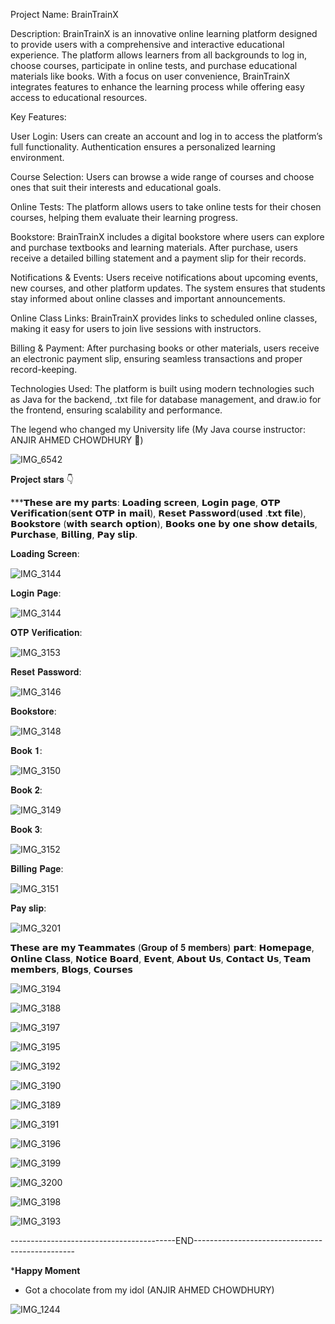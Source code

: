 Project Name: BrainTrainX

Description: BrainTrainX is an innovative online learning platform designed to provide users with a comprehensive and interactive educational experience. The platform allows learners from all backgrounds to log in, choose courses, participate in online tests, and purchase educational materials like books. With a focus on user convenience, BrainTrainX integrates features to enhance the learning process while offering easy access to educational resources.

Key Features:

User Login: Users can create an account and log in to access the platform’s full functionality. Authentication ensures a personalized learning environment.

Course Selection: Users can browse a wide range of courses and choose ones that suit their interests and educational goals.

Online Tests: The platform allows users to take online tests for their chosen courses, helping them evaluate their learning progress.

Bookstore: BrainTrainX includes a digital bookstore where users can explore and purchase textbooks and learning materials. After purchase, users receive a detailed billing statement and a payment slip for their records.

Notifications & Events: Users receive notifications about upcoming events, new courses, and other platform updates. The system ensures that students stay informed about online classes and important announcements.

Online Class Links: BrainTrainX provides links to scheduled online classes, making it easy for users to join live sessions with instructors.

Billing & Payment: After purchasing books or other materials, users receive an electronic payment slip, ensuring seamless transactions and proper record-keeping.

Technologies Used: The platform is built using modern technologies such as Java for the backend, .txt file for database management, and draw.io for the frontend, ensuring scalability and performance.



The legend who changed my University life (My Java course instructor: ANJIR AHMED CHOWDHURY 💙)

![IMG_6542](https://github.com/user-attachments/assets/dba7e6cd-4adf-45b1-b14a-cb7ac146c099)


𝐏𝐫𝐨𝐣𝐞𝐜𝐭 𝐬𝐭𝐚𝐫𝐬 👇

***𝗧𝗵𝗲𝘀𝗲 𝗮𝗿𝗲 𝗺𝘆 𝗽𝗮𝗿𝘁𝘀: 𝗟𝗼𝗮𝗱𝗶𝗻𝗴 𝘀𝗰𝗿𝗲𝗲𝗻, 𝗟𝗼𝗴𝗶𝗻 𝗽𝗮𝗴𝗲, 𝗢𝗧𝗣 𝗩𝗲𝗿𝗶𝗳𝗶𝗰𝗮𝘁𝗶𝗼𝗻(𝘀𝗲𝗻𝘁 𝗢𝗧𝗣 𝗶𝗻 𝗺𝗮𝗶𝗹), 𝗥𝗲𝘀𝗲𝘁 𝗣𝗮𝘀𝘀𝘄𝗼𝗿𝗱(𝘂𝘀𝗲𝗱 .𝘁𝘅𝘁 𝗳𝗶𝗹𝗲), 𝗕𝗼𝗼𝗸𝘀𝘁𝗼𝗿𝗲 (𝘄𝗶𝘁𝗵 𝘀𝗲𝗮𝗿𝗰𝗵 𝗼𝗽𝘁𝗶𝗼𝗻), 𝗕𝗼𝗼𝗸𝘀 𝗼𝗻𝗲 𝗯𝘆 𝗼𝗻𝗲 𝘀𝗵𝗼𝘄 𝗱𝗲𝘁𝗮𝗶𝗹𝘀, 𝗣𝘂𝗿𝗰𝗵𝗮𝘀𝗲, 𝗕𝗶𝗹𝗹𝗶𝗻𝗴, 𝗣𝗮𝘆 𝘀𝗹𝗶𝗽.


𝐋𝐨𝐚𝐝𝐢𝐧𝐠 𝐒𝐜𝐫𝐞𝐞𝐧:

![IMG_3144](https://github.com/user-attachments/assets/9c70846e-db74-4fa1-8829-7e9c0d75450b)

𝐋𝐨𝐠𝐢𝐧 𝐏𝐚𝐠𝐞:

![IMG_3144](https://github.com/user-attachments/assets/9c70846e-db74-4fa1-8829-7e9c0d75450b)


𝐎𝐓𝐏 𝐕𝐞𝐫𝐢𝐟𝐢𝐜𝐚𝐭𝐢𝐨𝐧:

![IMG_3153](https://github.com/user-attachments/assets/87808e48-59bb-47a8-be76-4c71479e8e74)


𝐑𝐞𝐬𝐞𝐭 𝐏𝐚𝐬𝐬𝐰𝐨𝐫𝐝:

![IMG_3146](https://github.com/user-attachments/assets/aab036b7-a547-40e6-90a8-d781fdee05a9)


𝐁𝐨𝐨𝐤𝐬𝐭𝐨𝐫𝐞:

![IMG_3148](https://github.com/user-attachments/assets/5d952689-2183-4673-9d45-4fa7f742a902)


𝐁𝐨𝐨𝐤 𝟏:

![IMG_3150](https://github.com/user-attachments/assets/5c591680-b764-4fdc-b638-0ef7ad46d6c5)

𝐁𝐨𝐨𝐤 𝟐:

![IMG_3149](https://github.com/user-attachments/assets/4350a7a8-dfa5-4ca9-9b0e-d0eceb8c6105)


𝐁𝐨𝐨𝐤 𝟑:

![IMG_3152](https://github.com/user-attachments/assets/eec10847-93ac-4263-91c4-b99c3d7211eb)


𝐁𝐢𝐥𝐥𝐢𝐧𝐠 𝐏𝐚𝐠𝐞:

![IMG_3151](https://github.com/user-attachments/assets/217383f2-5919-43ef-b591-655095df1b13)


𝐏𝐚𝐲 𝐬𝐥𝐢𝐩:

![IMG_3201](https://github.com/user-attachments/assets/c52fc206-d25d-47b4-a653-57fc852c4f9b)


𝗧𝗵𝗲𝘀𝗲 𝗮𝗿𝗲 𝗺𝘆 𝗧𝗲𝗮𝗺𝗺𝗮𝘁𝗲𝘀 (𝐆𝐫𝐨𝐮𝐩 𝐨𝐟 𝟓 𝐦𝐞𝐦𝐛𝐞𝐫𝐬) 𝗽𝗮𝗿𝘁: 𝗛𝗼𝗺𝗲𝗽𝗮𝗴𝗲, 𝗢𝗻𝗹𝗶𝗻𝗲 𝗖𝗹𝗮𝘀𝘀, 𝗡𝗼𝘁𝗶𝗰𝗲 𝗕𝗼𝗮𝗿𝗱, 𝗘𝘃𝗲𝗻𝘁, 𝗔𝗯𝗼𝘂𝘁 𝗨𝘀, 𝗖𝗼𝗻𝘁𝗮𝗰𝘁 𝗨𝘀, 𝗧𝗲𝗮𝗺 𝗺𝗲𝗺𝗯𝗲𝗿𝘀, 𝗕𝗹𝗼𝗴𝘀, 𝗖𝗼𝘂𝗿𝘀𝗲𝘀

![IMG_3194](https://github.com/user-attachments/assets/ec418c62-1a0f-4f83-b93b-37796bb13c51)


![IMG_3188](https://github.com/user-attachments/assets/eed4185e-027e-4623-825d-e4dd97ec49a1)


![IMG_3197](https://github.com/user-attachments/assets/abb5b343-9c16-4423-b716-3bfcfa11bab4)


![IMG_3195](https://github.com/user-attachments/assets/76e25df6-69bf-4495-8f8e-111fe021bd2d)


![IMG_3192](https://github.com/user-attachments/assets/785edfca-6ea1-4b82-bceb-a3264464e814)


![IMG_3190](https://github.com/user-attachments/assets/c320bb8a-246d-452a-ab31-88eb865ceda0)


![IMG_3189](https://github.com/user-attachments/assets/1c1af77d-6436-405a-adec-12e9125cd246)


![IMG_3191](https://github.com/user-attachments/assets/191cb9f3-56ee-41ce-8d5c-115174ed1d46)


![IMG_3196](https://github.com/user-attachments/assets/23fb4825-6fa0-42ec-9079-be985592c595)


![IMG_3199](https://github.com/user-attachments/assets/548d8b17-8e49-486c-84f9-44f3244bf578)


![IMG_3200](https://github.com/user-attachments/assets/17d4a840-e86d-474a-9e56-be75fa1051fa)


![IMG_3198](https://github.com/user-attachments/assets/f6454331-94f8-46d3-9550-67488ec65703)


![IMG_3193](https://github.com/user-attachments/assets/ef38784b-ddd6-4fdc-8fee-599660f93898)



-----------------------------------------END------------------------------------------------


***Happy Moment**
- Got a chocolate from my idol (ANJIR AHMED CHOWDHURY)

![IMG_1244](https://github.com/user-attachments/assets/b39240e2-ca75-42d8-a0d7-3657b24a026c)



